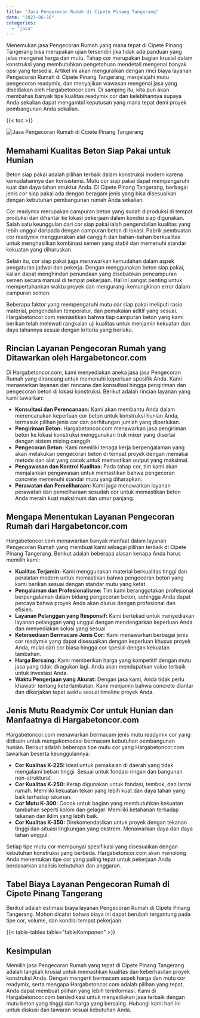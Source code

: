 ```yaml
---
title: "Jasa Pengecoran Rumah di Cipete Pinang Tangerang"
date: "2023-06-16"
categories: 
  - "jasa"
---
```



Menemukan jasa Pengecoran Rumah yang mana tepat di Cipete Pinang Tangerang bisa merupakan ujian tersendiri jika tidak ada panduan yang jelas mengenai harga dan mutu. Tahap cor merupakan bagian krusial dalam konstruksi yang membutuhkan pengetahuan mendetail mengenai banyak opsi yang tersedia. Artikel ini akan menguraikan dengan rinci biaya layanan Pengecoran Rumah di Cipete Pinang Tangerang, menjelajahi mutu pengecoran readymix, dan menyajikan wawasan mengenai jasa yang disediakan oleh Hargabetoncor.com. Di samping itu, kita pun akan membahas banyak tipe kualitas readymix cor dan kelebihannya supaya Anda sekalian dapat mengambil keputusan yang mana tepat demi proyek pembangunan Anda sekalian.

{{< toc >}}

![Jasa Pengecoran Rumah di Cipete Pinang Tangerang](https://hargareadymixid.github.io/hbc/readymix-hbc%20(30).png)

## Memahami Kualitas Beton Siap Pakai untuk Hunian

Beton siap pakai adalah pilihan terbaik dalam konstruksi modern karena kemudahannya dan konsistensi. Mutu cor siap pakai dapat mempengaruhi kuat dan daya tahan struktur Anda. Di Cipete Pinang Tangerang, berbagai jenis cor siap pakai ada dengan beragam jenis yang bisa disesuaikan dengan kebutuhan pembangunan rumah Anda sekalian.

Cor readymix merupakan campuran beton yang sudah diproduksi di tempat produksi dan dihantar ke lokasi pekerjaan dalam kondisi siap digunakan. Salah satu keunggulan dari cor siap pakai ialah pengendalian kualitas yang lebih unggul daripada dengan campuran beton di lokasi. Pabrik pembuatan cor readymix menggunakan alat canggih dan bahan-bahan berkualitas untuk menghasilkan kombinasi semen yang stabil dan memenuhi standar kekuatan yang diharuskan.

Selain itu, cor siap pakai juga menawarkan kemudahan dalam aspek pengaturan jadwal dan pekerja. Dengan menggunakan beton siap pakai, kalian dapat menghindari penundaan yang disebabkan pencampuran semen secara manual di tempat pekerjaan. Hal ini sangat penting untuk mempertahankan waktu proyek dan mengurangi kemungkinan error dalam campuran semen.

Beberapa faktor yang mempengaruhi mutu cor siap pakai meliputi rasio material, pengendalian temperatur, dan pemakaian aditif yang sesuai. Hargabetoncor.com memastikan bahwa tiap campuran beton yang kami berikan telah melewati rangkaian uji kualitas untuk menjamin kekuatan dan daya tahannya sesuai dengan kriteria yang berlaku.

## Rincian Layanan Pengecoran Rumah yang Ditawarkan oleh Hargabetoncor.com

Di Hargabetoncor.com, kami menyediakan aneka jasa jasa Pengecoran Rumah yang dirancang untuk memenuhi keperluan spesifik Anda. Kami menawarkan layanan dari rencana dan konsultasi hingga pengiriman dan pengecoran beton di lokasi konstruksi. Berikut adalah rincian layanan yang kami tawarkan:

- **Konsultasi dan Perencanaan:** Kami akan membantu Anda dalam merencanakan keperluan cor beton untuk konstruksi hunian Anda, termasuk pilihan jenis cor dan perhitungan jumlah yang diperlukan.
- **Pengiriman Beton:** Hargabetoncor.com menawarkan jasa pengiriman beton ke lokasi konstruksi menggunakan truk mixer yang disertai dengan sistem mixing canggih.
- **Pengecoran Beton:** Kami memiliki tenaga kerja berpengalaman yang akan melakukan pengecoran beton di tempat proyek dengan memakai metode dan alat yang cocok untuk memastikan output yang maksimal.
- **Pengawasan dan Kontrol Kualitas:** Pada tahap cor, tim kami akan menjalankan pengawasan untuk memastikan bahwa pengecoran concrete memenuhi standar mutu yang diharapkan.
- **Perawatan dan Pemeliharaan:** Kami juga menawarkan layanan perawatan dan pemeliharaan sesudah cor untuk memastikan beton Anda meraih kuat maksimum dan umur panjang.

## Mengapa Menentukan Layanan Pengecoran Rumah dari Hargabetoncor.com

Hargabetoncor.com menawarkan banyak manfaat dalam layanan Pengecoran Rumah yang membuat kami sebagai pilihan terbaik di Cipete Pinang Tangerang. Berikut adalah beberapa alasan kenapa Anda harus memilih kami:

- **Kualitas Terjamin:** Kami menggunakan material berkualitas tinggi dan peralatan modern untuk memastikan bahwa pengecoran beton yang kami berikan sesuai dengan standar mutu yang ketat.
- **Pengalaman dan Profesionalisme:** Tim kami beranggotakan profesional berpengalaman dalam bidang pengecoran beton, sehingga Anda dapat percaya bahwa proyek Anda akan diurus dengan profesional dan efisien.
- **Layanan Pelanggan yang Responsif:** Kami bertekad untuk menyediakan layanan pelanggan yang unggul dengan mendengarkan keperluan Anda dan menyediakan solusi yang sesuai.
- **Ketersediaan Bermacam Jenis Cor:** Kami menawarkan berbagai jenis cor readymix yang dapat disesuaikan dengan keperluan khusus proyek Anda, mulai dari cor biasa hingga cor spesial dengan kekuatan tambahan.
- **Harga Bersaing:** Kami memberikan harga yang kompetitif dengan mutu jasa yang tidak diragukan lagi. Anda akan mendapatkan value terbaik untuk investasi Anda.
- **Waktu Pengerjaan yang Akurat:** Dengan jasa kami, Anda tidak perlu khawatir tentang keterlambatan. Kami menjamin bahwa concrete diantar dan dikerjakan tepat waktu sesuai timeline proyek Anda.

## Jenis Mutu Readymix Cor untuk Hunian dan Manfaatnya di Hargabetoncor.com

Hargabetoncor.com menawarkan bermacam jenis mutu readymix cor yang didisain untuk mengakomodasi bermacam kebutuhan pembangunan hunian. Berikut adalah beberapa tipe mutu cor yang Hargabetoncor.com tawarkan beserta keunggulannya:

- **Cor Kualitas K-225:** Ideal untuk pemakaian di daerah yang tidak mengalami beban tinggi. Sesuai untuk fondasi ringan dan bangunan non-struktural.
- **Cor Kualitas K-250:** Kerap digunakan untuk fondasi, tembok, dan lantai rumah. Memiliki kekuatan tekan yang lebih kuat dan daya tahan yang baik terhadap tekanan.
- **Cor Mutu K-300:** Cocok untuk bagian yang membutuhkan kekuatan tambahan seperti kolom dan gelagar. Memiliki ketahanan terhadap tekanan dan iklim yang lebih baik.
- **Cor Kualitas K-350:** Direkomendasikan untuk proyek dengan tekanan tinggi dan situasi lingkungan yang ekstrem. Menawarkan daya dan daya tahan unggul.

Setiap tipe mutu cor mempunyai spesifikasi yang disesuaikan dengan kebutuhan konstruksi yang berbeda. Hargabetoncor.com akan menolong Anda menentukan tipe cor yang paling tepat untuk pekerjaan Anda berdasarkan analisis kebutuhan dan anggaran.

## Tabel Biaya Layanan Pengecoran Rumah di Cipete Pinang Tangerang

Berikut adalah estimasi biaya layanan Pengecoran Rumah di Cipete Pinang Tangerang. Mohon dicatat bahwa biaya ini dapat berubah tergantung pada tipe cor, volume, dan kondisi tempat pekerjaan.

{{< table-tables table="tableKomponen" >}}

## Kesimpulan

Memilih jasa Pengecoran Rumah yang tepat di Cipete Pinang Tangerang adalah langkah krusial untuk memastikan kualitas dan keberhasilan proyek konstruksi Anda. Dengan mengerti bermacam aspek harga dan mutu cor readymix, serta mengapa Hargabetoncor.com adalah pilihan yang tepat, Anda dapat membuat pilihan yang lebih terinformasi. Kami di Hargabetoncor.com berdedikasi untuk menyediakan jasa terbaik dengan mutu beton yang tinggi dan harga yang bersaing. Hubungi kami hari ini untuk diskusi dan tawaran sesuai kebutuhan Anda.
